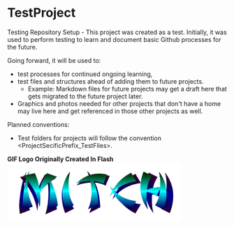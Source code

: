 # TestProject

Testing Repository Setup - This project was created as a test.  Initially, it was used to perform testing to learn and document basic Github processes for the future.  

Going forward, it will be used to: 

  - test processes for continued ongoing learning, 
  - test files and structures ahead of adding them to future projects.  
    - Example:  Markdown files for future projects may get a draft here that gets migrated to the future project later.  
  - Graphics and photos needed for other projects that don't have a home may live here and get referenced in those other projects as well.

Planned conventions:
  - Test folders for projects will follow the convention \<ProjectSecificPrefix_TestFiles\>.

**GIF Logo Originally Created In Flash**<br/>
![](https://github.com/TheMitchWorksPro/TestProject/blob/master/html_mitch_logo/Mitch_LogoBG.gif)

